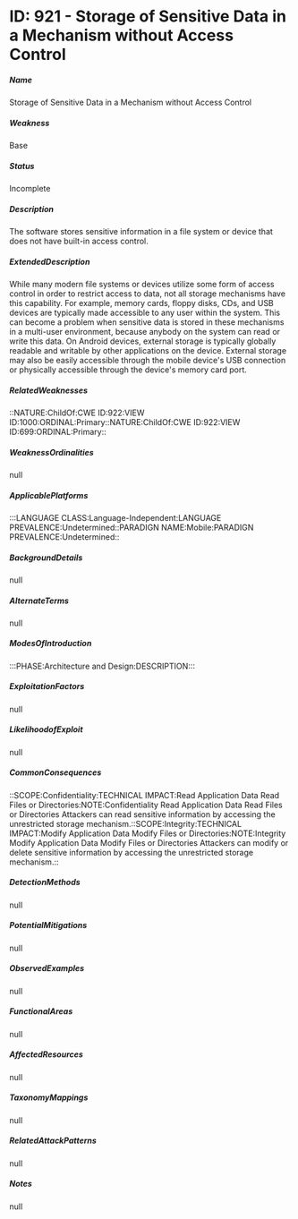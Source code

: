 # ID: 921 - Storage of Sensitive Data in a Mechanism without Access Control
<h5>Name</h5>Storage of Sensitive Data in a Mechanism without Access Control
<h5>Weakness</h5>Base
<h5>Status</h5>Incomplete
<h5>Description</h5>The software stores sensitive information in a file system or device that does not have built-in access control.
<h5>ExtendedDescription</h5>While many modern file systems or devices utilize some form of access control in order to restrict access to data, not all storage mechanisms have this capability. For example, memory cards, floppy disks, CDs, and USB devices are typically made accessible to any user within the system. This can become a problem when sensitive data is stored in these mechanisms in a multi-user environment, because anybody on the system can read or write this data. On Android devices, external storage is typically globally readable and writable by other applications on the device. External storage may also be easily accessible through the mobile device's USB connection or physically accessible through the device's memory card port.
<h5>RelatedWeaknesses</h5>::NATURE:ChildOf:CWE ID:922:VIEW ID:1000:ORDINAL:Primary::NATURE:ChildOf:CWE ID:922:VIEW ID:699:ORDINAL:Primary::
<h5>WeaknessOrdinalities</h5>null
<h5>ApplicablePlatforms</h5>:::LANGUAGE CLASS:Language-Independent:LANGUAGE PREVALENCE:Undetermined::PARADIGN NAME:Mobile:PARADIGN PREVALENCE:Undetermined::
<h5>BackgroundDetails</h5>null
<h5>AlternateTerms</h5>null
<h5>ModesOfIntroduction</h5>:::PHASE:Architecture and Design:DESCRIPTION:::
<h5>ExploitationFactors</h5>null
<h5>LikelihoodofExploit</h5>null
<h5>CommonConsequences</h5>::SCOPE:Confidentiality:TECHNICAL IMPACT:Read Application Data Read Files or Directories:NOTE:Confidentiality Read Application Data Read Files or Directories Attackers can read sensitive information by accessing the unrestricted storage mechanism.::SCOPE:Integrity:TECHNICAL IMPACT:Modify Application Data Modify Files or Directories:NOTE:Integrity Modify Application Data Modify Files or Directories Attackers can modify or delete sensitive information by accessing the unrestricted storage mechanism.::
<h5>DetectionMethods</h5>null
<h5>PotentialMitigations</h5>null
<h5>ObservedExamples</h5>null
<h5>FunctionalAreas</h5>null
<h5>AffectedResources</h5>null
<h5>TaxonomyMappings</h5>null
<h5>RelatedAttackPatterns</h5>null
<h5>Notes</h5>null

